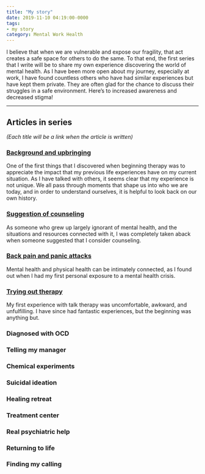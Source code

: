 ```yaml
---
title: "My story"
date: 2019-11-10 04:19:00-0000
tags:
- my story
category: Mental Work Health
---
```


I believe that when we are vulnerable and expose our fragility, that act creates a safe space for others to do the same. To that end, the first series that I write will be to share my own experience discovering the world of mental health. As I have been more open about my journey, especially at work, I have found countless others who have had similar experiences but have kept them private. They are often glad for the chance to discuss their struggles in a safe environment. Here’s to increased awareness and decreased stigma!

***

## Articles in series
*(Each title will be a link when the article is written)*

### [Background and upbringing](https://bennorris.org/2019/12/06/background-and-upbringing/)
One of the first things that I discovered when beginning therapy was to appreciate the impact that my previous life experiences have on my current situation. As I have talked with others, it seems clear that my experience is not unique. We all pass through moments that shape us into who we are today, and in order to understand ourselves, it is helpful to look back on our own history.

### [Suggestion of counseling](https://bennorris.org/2019/12/23/suggestion-of-counseling/)
As someone who grew up largely ignorant of mental health, and the situations and resources connected with it, I was completely taken aback when someone suggested that I consider counseling.

### [Back pain and panic attacks](https://bennorris.org/2020/02/16/back-pain-and-panic-attacks/)
Mental health and physical health can be intimately connected, as I found out when I had my first personal exposure to a mental health crisis.

### [Trying out therapy](https://bennorris.org/2020/09/11/trying-out-therapy/)
My first experience with talk therapy was uncomfortable, awkward, and unfulfilling. I have since had fantastic experiences, but the beginning was anything but.

### Diagnosed with OCD

### Telling my manager

### Chemical experiments

### Suicidal ideation

### Healing retreat

### Treatment center

### Real psychiatric help

### Returning to life

### Finding my calling